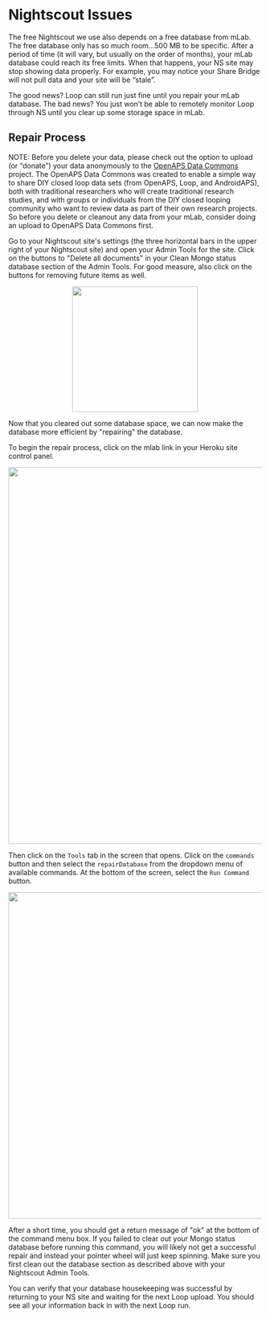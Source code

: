 # Nightscout Issues

The free Nightscout we use also depends on a free database from mLab.  The free database only has so much room...500 MB to be specific.  After a period of time (it will vary, but usually on the order of months), your mLab database could reach its free limits.  When that happens, your NS site may stop showing data properly.  For example, you may notice your Share Bridge will not pull data and your site will be “stale”.

The good news?  Loop can still run just fine until you repair your mLab database.  The bad news?  You just won’t be able to remotely monitor Loop through NS until you clear up some storage space in mLab.

## Repair Process

NOTE: Before you delete your data, please check out the option to upload (or “donate”) your data anonymously to the [OpenAPS Data Commons](http://openaps.readthedocs.io/en/latest/docs/Give%20Back-Pay%20It%20Forward/data-commons-data-donation.html)  project. The OpenAPS Data Commons was created to enable a simple way to share DIY closed loop data sets (from OpenAPS, Loop, and AndroidAPS), both with traditional researchers who will create traditional research studies, and with groups or individuals from the DIY closed looping community who want to review data as part of their own research projects. So before you delete or cleanout any data from your mLab, consider doing an upload to OpenAPS Data Commons first.

Go to your Nightscout site's settings (the three horizontal bars in the upper right of your Nightscout site) and open your Admin Tools for the site.  Click on the buttons to "Delete all documents" in your Clean Mongo status database section of the Admin Tools.  For good measure, also click on the buttons for removing future items as well.  

<p align="center">
<img src="../img/ns_clean.jpeg" width="250">
</p> 

Now that you cleared out some database space, we can now make the database more efficient by "repairing" the database.

To begin the repair process, click on the mlab link in your Heroku site control panel.

<p align="center">
<img src="../img/mlab_link.jpg" width="750">
</p> 

Then click on the `Tools` tab in the screen that opens.  Click on the `commands` button and then select the `repairDatabase` from the dropdown menu of available commands.  At the bottom of the screen, select the `Run Command` button. 

<p align="center">
<img src="../img/mlab_compact2.png" width="650">
</p> 

After a short time, you should get a return message of "ok" at the bottom of the command menu box.  If you failed to clear out your Mongo status database before running this command, you will likely not get a successful repair and instead your pointer wheel will just keep spinning.  Make sure you first clean out the database section as described above with your Nightscout Admin Tools.

You can verify that your database housekeeping was successful by returning to your NS site and waiting for the next Loop upload.  You should see all your information back in with the next Loop run.

